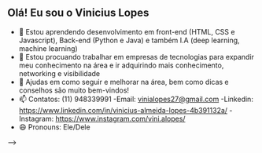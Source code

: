 ## Olá! Eu sou o Vinicius Lopes
- 🌱 Estou aprendendo desenvolvimento em front-end (HTML, CSS e Javascript), Back-end (Python e Java) e também I.A (deep learning, machine learning)
- 👯 Estou procuando trabalhar em empresas de tecnologias para expandir meu conhecimento na área e ir adquirindo mais conhecimento, networking e visibilidade
- 🤔 Ajudas em como seguir e melhorar na área, bem como dicas e conselhos são muito bem-vindos!
- 📫 Contatos: (11) 948339991
-Email: vinialopes27@gmail.com
-Linkedin: https://www.linkedin.com/in/vinicius-almeida-lopes-4b391132a/
-Instagram: https://www.instagram.com/vini.alopes/
- 😄 Pronouns: Ele/Dele

-->

  
